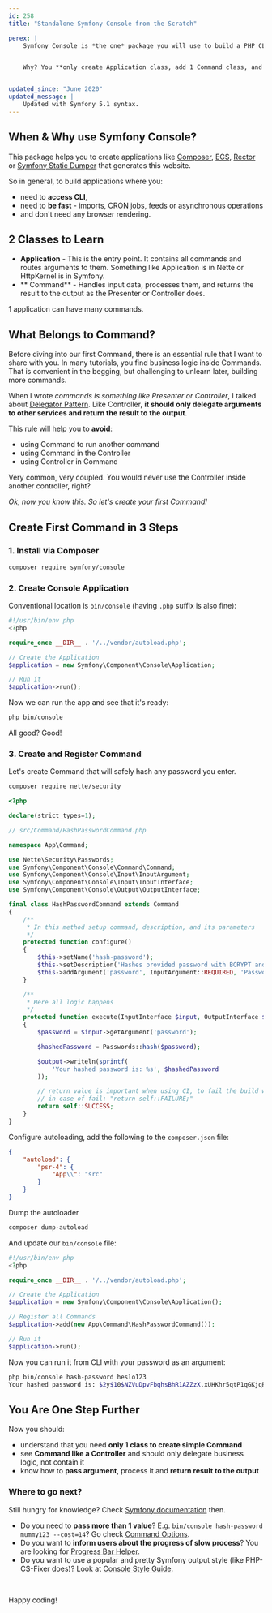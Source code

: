 ```yaml
---
id: 258
title: "Standalone Symfony Console from the Scratch"

perex: |
    Symfony Console is *the one* package you will use to build a PHP CLI app. It's one of the easiest Symfony components.


    Why? You **only create Application class, add 1 Command class, and you are ready to go**.


updated_since: "June 2020"
updated_message: |
    Updated with Symfony 5.1 syntax.
---
```


## When & Why use Symfony Console?

This package helps you to create applications like [Composer](https://github.com/composer/composer), [ECS](https://github.com/symplify/easy-coding-standard), [Rector](https://github.com/rectorphp/rector) or [Symfony Static Dumper](https://github.com/symplify/symfony-static-dumper) that generates this website.

So in general, to build applications where you:

- need to **access CLI**,
- need to **be fast** - imports, CRON jobs, feeds or asynchronous operations
- and don't need any browser rendering.

## 2 Classes to Learn

- **Application** - This is the entry point. It contains all commands and routes arguments to them. Something like Application is in Nette or HttpKernel is in Symfony.
- ** Command** - Handles input data, processes them, and returns the result to the output as the Presenter or Controller does.

1 application can have many commands.

## What Belongs to Command?

Before diving into our first Command, there is an essential rule that I want to share with you. In many tutorials, you find business logic inside Commands. That is convenient in the begging, but challenging to unlearn later, building more commands.

When I wrote *commands is something like Presenter or Controller*, I talked about [Delegator Pattern](/blog/2018/01/08/clean-and-decoupled-controllers-commands-and-event-subscribers-once-and-for-all-with-delegator-pattern/). Like Controller, **it should only delegate arguments to other services and return the result to the output**.

This rule will help you to **avoid**:

- using Command to run another command
- using Command in the Controller
- using Controller in Command

Very common, very coupled. You would never use the Controller inside another controller, right?

*Ok, now you know this. So let's create your first Command!*


## Create First Command in 3 Steps

### 1. Install via Composer

```bash
composer require symfony/console
```

### 2. Create Console Application

Conventional location is `bin/console` (having `.php` suffix is also fine):

```php
#!/usr/bin/env php
<?php

require_once __DIR__ . '/../vendor/autoload.php';

// Create the Application
$application = new Symfony\Component\Console\Application;

// Run it
$application->run();
```

Now we can run the app and see that it's ready:

```bash
php bin/console
```

All good? Good!

### 3. Create and Register Command

Let's create Command that will safely hash any password you enter.

```bash
composer require nette/security
```

```php
<?php

declare(strict_types=1);

// src/Command/HashPasswordCommand.php

namespace App\Command;

use Nette\Security\Passwords;
use Symfony\Component\Console\Command\Command;
use Symfony\Component\Console\Input\InputArgument;
use Symfony\Component\Console\Input\InputInterface;
use Symfony\Component\Console\Output\OutputInterface;

final class HashPasswordCommand extends Command
{
    /**
     * In this method setup command, description, and its parameters
     */
    protected function configure()
    {
        $this->setName('hash-password');
        $this->setDescription('Hashes provided password with BCRYPT and prints to output.');
        $this->addArgument('password', InputArgument::REQUIRED, 'Password to be hashed.');
    }

    /**
     * Here all logic happens
     */
    protected function execute(InputInterface $input, OutputInterface $output)
    {
        $password = $input->getArgument('password');

        $hashedPassword = Passwords::hash($password);

        $output->writeln(sprintf(
            'Your hashed password is: %s', $hashedPassword
        ));

        // return value is important when using CI, to fail the build when the command fails
        // in case of fail: "return self::FAILURE;"
        return self::SUCCESS;
    }
}
```

Configure autoloading, add the following to the `composer.json` file:

```json
{
    "autoload": {
        "psr-4": {
            "App\\": "src"
        }
    }
}
```

Dump the autoloader

```bash
composer dump-autoload
```

And update our `bin/console` file:

```php
#!/usr/bin/env php
<?php

require_once __DIR__ . '/../vendor/autoload.php';

// Create the Application
$application = new Symfony\Component\Console\Application();

// Register all Commands
$application->add(new App\Command\HashPasswordCommand());

// Run it
$application->run();
```

Now you can run it from CLI with your password as an argument:

```bash
php bin/console hash-password heslo123
Your hashed password is: $2y$10$NZVuDpvFbqhsBhR1AZZzX.xUHKhr5qtP1qGKjqRM4S9Xakxn1Xgy2
```

## You Are One Step Further

Now you should:

- understand that you need **only 1 class to create simple Command**
- see **Command like a Controller** and should only delegate business logic, not contain it
- know how to **pass argument**, process it and **return result to the output**

### Where to go next?

Still hungry for knowledge? Check [Symfony documentation](http://symfony.com/doc/current/components/console.html#learn-more) then.

- Do you need to **pass more than 1 value**? E.g. `bin/console hash-password mummy123 --cost=14`? Go check [Command Options](http://symfony.com/doc/current/console/input.html#using-command-options).
- Do you want to **inform users about the progress of slow process**? You are looking for [Progress Bar Helper](http://symfony.com/doc/current/components/console/helpers/progressbar.html).
- Do you want to use a popular and pretty Symfony output style (like PHP-CS-Fixer does)? Look at [Console Style Guide](https://symfony.com/blog/new-in-symfony-2-8-console-style-guide).

<br>

Happy coding!
